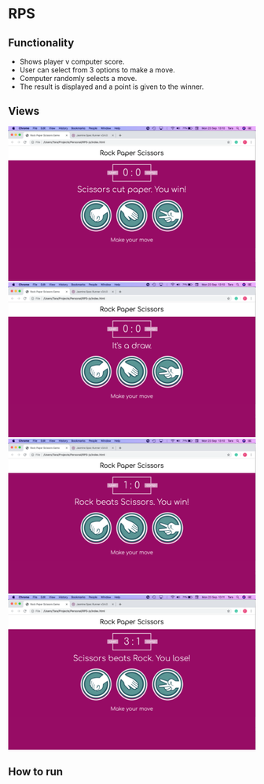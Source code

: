 # RPS

## Functionality

- Shows player v computer score.
- User can select from 3 options to make a move.
- Computer randomly selects a move.
- The result is displayed and a point is given to the winner.

## Views

![Screenshot 1](images/Screenshot-1.png)
![Screenshot 2](images/Screenshot-2.png)
![Screenshot 3](images/Screenshot-3.png)
![Screenshot 4](images/Screenshot-4.png)

## How to run
